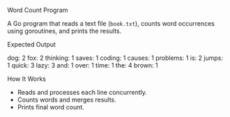 Word Count Program

A Go program that reads a text file (`book.txt`), counts word occurrences using goroutines, and prints the results.


Expected Output

dog: 2
fox: 2
thinking: 1
saves: 1
coding: 1
causes: 1
problems: 1
is: 2
jumps: 1
quick: 3
lazy: 3
and: 1
over: 1
time: 1
the: 4
brown: 1


How It Works
- Reads and processes each line concurrently.
- Counts words and merges results.
- Prints final word count.


